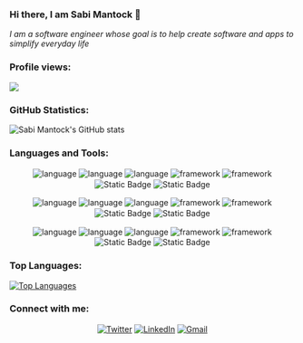 ### Hi there, I am Sabi Mantock 👋
<em>I am a software engineer whose goal is to help create software and apps to simplify everyday life </em>


### Profile views:
![](https://komarev.com/ghpvc/?username=SabiMantock&style=flat-square)

### GitHub Statistics:
![Sabi Mantock's GitHub stats](https://github-readme-stats.vercel.app/api?username=sabimantock&show_icons=true&theme=dark)

### Languages and Tools:
<span>
   <p align="center">
  <img alt="language" src= "https://img.shields.io/badge/tailwindcss-%2338B2AC.svg?style=for-the-badge&logo=tailwind-css&logoColor=whitee" align="center">
  <img alt="language" src= "https://img.shields.io/badge/vite-%23646CFF.svg?style=for-the-badge&logo=vite&logoColor=white" align="center">
  <img alt="language" src= "https://img.shields.io/badge/vuejs-%2335495e.svg?style=for-the-badge&logo=vuedotjs&logoColor=%234FC08D" align="center">
  <img alt="framework" src= "https://img.shields.io/badge/webpack-%238DD6F9.svg?style=for-the-badge&logo=webpack&logoColor=blac" align="center">
  <img alt="framework" src="https://img.shields.io/badge/c%23-%23239120.svg?style=for-the-badge&logo=c-sharp&logoColor=white" align="center">
  <img alt="Static Badge" src="https://img.shields.io/badge/java-%23ED8B00.svg?style=for-the-badge&logo=openjdk&logoColor=white" align="center" >
  <img alt="Static Badge" src="https://img.shields.io/badge/ruby-%23CC342D.svg?style=for-the-badge&logo=ruby&logoColor=white" align="center" >
  </p>
 <p align="center">
  <img alt="language" src= "https://img.shields.io/badge/html5-%23E34F26.svg?style=for-the-badge&logo=html5&logoColor=white" align="center">
  <img alt="language" src= "https://img.shields.io/badge/css3-%231572B6.svg?style=for-the-badge&logo=css3&logoColor=white" align="center">
  <img alt="language" src= "https://img.shields.io/badge/javascript-%23323330.svg?style=for-the-badge&logo=javascript&logoColor=%23F7DF1E" align="center">
  <img alt="framework" src= "https://img.shields.io/badge/bootstrap-%23563D7C.svg?style=for-the-badge&logo=bootstrap&logoColor=white" align="center">
  <img alt="framework" src="https://img.shields.io/badge/-ReactJs-61DAFB?logo=react&logoColor=white&style=for-the-badge" align="center">
  <img alt="Static Badge" src="https://img.shields.io/badge/Firebase-039BE5?style=for-the-badge&logo=Firebase&logoColor=white" align="center" >
  <img alt="Static Badge" src="https://img.shields.io/badge/mysql-%2300f.svg?style=for-the-badge&logo=mysql&logoColor=white" align="center" >

  </p>
  <p align="center">
  <img alt="language" src= "https://img.shields.io/badge/postgres-%23316192.svg?style=for-the-badge&logo=postgresql&logoColor=white" align="center">
  <img alt="language" src= "https://img.shields.io/badge/.NET-5C2D91?style=for-the-badge&logo=.net&logoColor=white" align="center">
  <img alt="language" src= "https://img.shields.io/badge/expo-1C1E24?style=for-the-badge&logo=expo&logoColor=#D04A37" align="center">
  <img alt="framework" src= "https://img.shields.io/badge/JWT-black?style=for-the-badge&logo=JSON%20web%20tokens" align="center">
  <img alt="framework" src="https://img.shields.io/badge/rails-%23CC0000.svg?style=for-the-badge&logo=ruby-on-rails&logoColor=white" align="center">
  <img alt="Static Badge" src="https://img.shields.io/badge/react_native-%2320232a.svg?style=for-the-badge&logo=react&logoColor=%2361DAFB" align="center" >
  <img alt="Static Badge" src="https://img.shields.io/badge/styled--components-DB7093?style=for-the-badge&logo=styled-components&logoColor=white" align="center" >
  </p>

</span>

### Top Languages:
[![Top Languages](https://github-readme-stats.vercel.app/api/top-langs/?username=sabimantock&layout=compact)](https://github.com/anuraghazra/github-readme-stats)


<h3 align="left">Connect with me:</h3>
<p align="center">
<a href="https://twitter.com/IamSabiMantock" target="blank" ><img align="center" src="https://img.shields.io/badge/Twitter-%231DA1F2.svg?style=for-the-badge&logo=Twitter&logoColor=white" alt="Twitter" /></a>
<a href="https://www.linkedin.com/in/sabi-mantock" target="blank"><img align="center" src="https://img.shields.io/badge/linkedin-%230077B5.svg?style=for-the-badge&logo=linkedin&logoColor=white" alt="LinkedIn" /></a>
<a href="mailto:sabimantock@gmail.com" target="blank"><img align="center" src="https://img.shields.io/badge/Gmail-D14836?style=for-the-badge&logo=gmail&logoColor=white" alt="Gmail" /></a>
 
</p>
